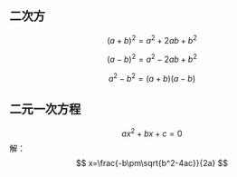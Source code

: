 
## 二次方

$$(a+b)^2 = a^2+2ab+b^2$$

$$(a-b)^2 = a^2-2ab+b^2$$

$$a^2-b^2 = (a+b)(a-b)$$

## 二元一次方程

$$
ax^2+bx+c=0
$$
解：
$$
x=\frac{-b\pm\sqrt{b^2-4ac}}{2a}
$$